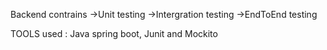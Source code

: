 Backend contrains 
->Unit testing
->Intergration testing
->EndToEnd testing

TOOLS used : Java spring boot, Junit and Mockito
